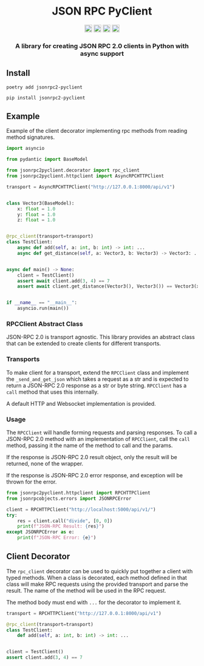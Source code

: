 <div align="center">
<!-- Title: -->
  <h1>JSON RPC PyClient</h1>
<!-- Labels: -->
  <!-- First row: -->
  <img src="https://img.shields.io/badge/License-AGPL%20v3-blue.svg"
   height="20"
   alt="License: AGPL v3">
  <img src="https://img.shields.io/badge/code%20style-black-000000.svg"
   height="20"
   alt="Code style: black">
  <img src="https://img.shields.io/pypi/v/jsonrpc2-pyclient.svg"
   height="20"
   alt="PyPI version">
  <a href="https://gitlab.com/mburkard/jsonrpc-pyclient/-/blob/main/CONTRIBUTING.md">
    <img src="https://img.shields.io/static/v1.svg?label=Contributions&message=Welcome&color=00b250"
     height="20"
     alt="Contributions Welcome">
  </a>
  <h3>A library for creating JSON RPC 2.0 clients in Python with async support</h3>
</div>

## Install

```shell
poetry add jsonrpc2-pyclient
```

```shell
pip install jsonrpc2-pyclient
```

## Example

Example of the client decorator implementing rpc methods from reading
method signatures.

```python
import asyncio

from pydantic import BaseModel

from jsonrpc2pyclient.decorator import rpc_client
from jsonrpc2pyclient.httpclient import AsyncRPCHTTPClient

transport = AsyncRPCHTTPClient("http://127.0.0.1:8000/api/v1")


class Vector3(BaseModel):
    x: float = 1.0
    y: float = 1.0
    z: float = 1.0


@rpc_client(transport=transport)
class TestClient:
    async def add(self, a: int, b: int) -> int: ...
    async def get_distance(self, a: Vector3, b: Vector3) -> Vector3: ...


async def main() -> None:
    client = TestClient()
    assert await client.add(3, 4) == 7
    assert await client.get_distance(Vector3(), Vector3()) == Vector3(x=0, y=0, z=0)


if __name__ == "__main__":
    asyncio.run(main())
```

### RPCClient Abstract Class

JSON-RPC 2.0 is transport agnostic. This library provides an abstract
class that can be extended to create clients for different transports.

### Transports

To make client for a transport, extend the `RPCClient` class and
implement the `_send_and_get_json` which takes a request as a str and is
expected to return a JSON-RPC 2.0 response as a str or byte string.
`RPCClient` has a `call` method that uses this internally.

A default HTTP and Websocket implementation is provided.

### Usage

The `RPCClient` will handle forming requests and parsing responses.
To call a JSON-RPC 2.0 method with an implementation of `RPCClient`,
call the `call` method, passing it the name of the method to call and
the params.

If the response is JSON-RPC 2.0 result object, only the result will be
returned, none of the wrapper.

If the response is JSON-RPC 2.0 error response, and exception will be
thrown for the error.

```python
from jsonrpc2pyclient.httpclient import RPCHTTPClient
from jsonrpcobjects.errors import JSONRPCError

client = RPCHTTPClient("http://localhost:5000/api/v1/")
try:
    res = client.call("divide", [0, 0])
    print(f"JSON-RPC Result: {res}")
except JSONRPCError as e:
    print(f"JSON-RPC Error: {e}")
```

## Client Decorator

The `rpc_client` decorator can be used to quickly put together a client
with typed methods. When a class is decorated, each method defined in
that class will make RPC requests using the provided transport and parse
the result. The name of the method will be used in the RPC request.

The method body must end with `...` for the decorator to implement it.

```python
transport = RPCHTTPClient("http://127.0.0.1:8000/api/v1")

@rpc_client(transport=transport)
class TestClient:
    def add(self, a: int, b: int) -> int: ...


client = TestClient()
assert client.add(3, 4) == 7
```

